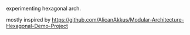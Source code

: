 experimenting hexagonal arch.

mostly inspired by https://github.com/AlicanAkkus/Modular-Architecture-Hexagonal-Demo-Project
